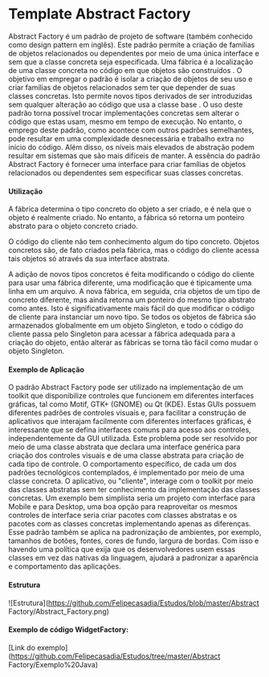 # Template Abstract Factory

Abstract Factory é um padrão de projeto de software (também conhecido como design pattern em inglês). Este padrão permite a criação de famílias de objetos relacionados ou dependentes por meio de uma única interface e sem que a classe concreta seja especificada. Uma fábrica é a localização de uma classe concreta no código em que objetos são construídos . O objetivo em empregar o padrão é isolar a criação de objetos de seu uso e criar famílias de objetos relacionados sem ter que depender de suas classes concretas. Isto permite novos tipos derivados de ser introduzidas sem qualquer alteração ao código que usa a classe base . O uso deste padrão torna possível trocar implementações concretas sem alterar o código que estas usam, mesmo em tempo de execução. No entanto, o emprego deste padrão, como acontece com outros padrões semelhantes, pode resultar em uma complexidade desnecessária e trabalho extra no início do código. Além disso, os níveis mais elevados de abstração podem resultar em sistemas que são mais difíceis de manter. A essência do padrão Abstract Factory é fornecer uma interface para criar famílias de objetos relacionados ou dependentes sem especificar suas classes concretas.


#### Utilização
A fábrica determina o tipo concreto do objeto a ser criado, e é nela que o objeto é realmente criado. No entanto, a fábrica só retorna um ponteiro abstrato para o objeto concreto criado.

O código do cliente não tem conhecimento algum do tipo concreto. Objetos concretos são, de fato criados pela fábrica, mas o código do cliente acessa tais objetos só através da sua interface abstrata.

A adição de novos tipos concretos é feita modificando o código do cliente para usar uma fábrica diferente, uma modificação que é tipicamente uma linha em um arquivo. A nova fábrica, em seguida, cria objetos de um tipo de concreto diferente, mas ainda retorna um ponteiro do mesmo tipo abstrato como antes. Isto é significativamente mais fácil do que modificar o código de cliente para instanciar um novo tipo. Se todos os objetos de fábrica são armazenados globalmente em um objeto Singleton, e todo o código do cliente passa pelo Singleton para acessar a fábrica adequada para a criação do objeto, então alterar as fábricas se torna tão fácil como mudar o objeto Singleton.


#### Exemplo de Aplicação
O padrão Abstract Factory pode ser utilizado na implementação de um toolkit que disponibilize controles que funcionem em diferentes interfaces gráficas, tal como Motif, GTK+ (GNOME) ou Qt (KDE). Estas GUIs possuem diferentes padrões de controles visuais e, para facilitar a construção de aplicativos que interajam facilmente com diferentes interfaces gráficas, é interessante que se defina interfaces comuns para acesso aos controles, independentemente da GUI utilizada. Este problema pode ser resolvido por meio de uma classe abstrata que declara uma interface genérica para criação dos controles visuais e de uma classe abstrata para criação de cada tipo de controle. O comportamento específico, de cada um dos padrões tecnológicos contemplados, é implementado por meio de uma classe concreta. O aplicativo, ou "cliente", interage com o toolkit por meio das classes abstratas sem ter conhecimento da implementação das classes concretas.
Um exemplo bem simplista seria um projeto com interface para Mobile e para Desktop, uma boa opção para reaproveitar os mesmos controles de interface seria criar pacotes com classes abstratas e os pacotes com as classes concretas implementando apenas as diferenças. Esse padrão também se aplica na padronização de ambientes, por exemplo, tamanhos de botões, fontes, cores de fundo, largura de bordas. Com isso e havendo uma política que exija que os desenvolvedores usem essas classes em vez das nativas da linguagem, ajudará a padronizar a aparência e comportamento das aplicações.


#### Estrutura

![Estrutura](https://github.com/Felipecasadia/Estudos/blob/master/Abstract Factory/Abstract_Factory.png)

#### Exemplo de código WidgetFactory:

[Link do exemplo](https://github.com/Felipecasadia/Estudos/tree/master/Abstract Factory/Exemplo%20Java)
